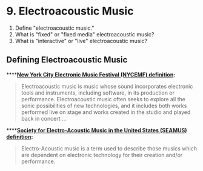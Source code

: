 # 9. Electroacoustic Music

1. Define "electroacoustic music."
2. What is "fixed" or "fixed media" electroacoustic music?
3. What is "interactive" or "live" electroacoustic music?

## **Defining Electroacoustic Music**

\*\*\*\*[**New York City Electronic Music Festival \(NYCEMF\) definition**](https://nycemf.org/about-electroacoustic-music/)**:**

> Electroacoustic music is music whose sound incorporates electronic tools and instruments, including software, in its production or performance. Electroacoustic music often seeks to explore all the sonic possibilities of new technologies, and it includes both works performed live on stage and works created in the studio and played back in concert ...

\*\*\*\*[**Society for Electro-Acoustic Music in the United States \(SEAMUS\) definition**](https://www.seamusonline.org/about/)**:** 

> Electro-Acoustic music is a term used to describe those musics which are dependent on electronic technology for their creation and/or performance.

